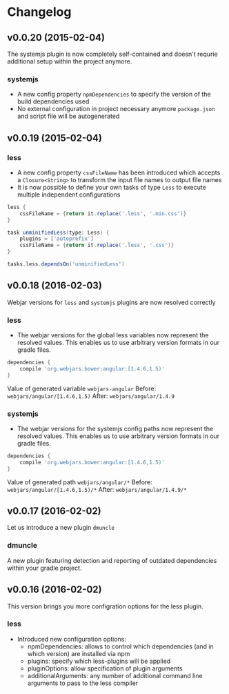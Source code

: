 # Changelog
## v0.0.20 (2015-02-04)

The systemjs plugin is now completely self-contained and doesn't requrie additional setup within the project anymore.

### systemjs
* A new config property `npmDependencies` to specify the version of the build dependencies used
* No external configuration in project necessary anymore `package.json` and script file will be autogenerated

## v0.0.19 (2015-02-04)

### less
* A new config property `cssFileName` has been introduced which accepts a `Closure<String>` to transform the input file names to output file names
* It is now possible to define your own tasks of type `Less` to execute multiple independent configurations
```groovy
less {
    cssFileName = {return it.replace('.less', '.min.css')}
}

task unminifiedLess(type: Less) {
    plugins = ['autoprefix']
    cssFileName = {return it.replace('.less', '.css')}
}

tasks.less.dependsOn('unminifiedLess')
```

## v0.0.18 (2016-02-03)

Webjar versions for `less` and `systemjs` plugins are now resolved correctly

### less
* The webjar versions for the global less variables now represent the resolved values.
This enables us to use arbitrary version formats in our gradle files.
```groovy
dependencies {
    compile 'org.webjars.bower:angular:[1.4.6,1.5)'
}
```
Value of generated variable `webjars-angular`
Before: `webjars/angular/[1.4.6,1.5)`
After: `webjars/angular/1.4.9`

### systemjs
* The webjar versions for the systemjs config paths now represent the resolved values.
This enables us to use arbitrary version formats in our gradle files.
```groovy
dependencies {
    compile 'org.webjars.bower:angular:[1.4.6,1.5)'
}
```
Value of generated path `webjars/angular/*`
Before: `webjars/angular/[1.4.6,1.5)/*`
After: `webjars/angular/1.4.9/*`

## v0.0.17 (2016-02-02)

Let us introduce a new plugin `dmuncle`

### dmuncle
A new plugin featuring detection and reporting of outdated dependencies within your gradle project.

## v0.0.16 (2016-02-02)

This version brings you more configration options for the less plugin.

### less
* Introduced new configuration options:
  - npmDependencies: allows to control which dependencies (and in which version) are installed via npm
  - plugins: specify which less-plugins will be applied
  - pluginOptions: allow specification of plugin arguments
  - additionalArguments: any number of additional command line arguments to pass to the less compiler
